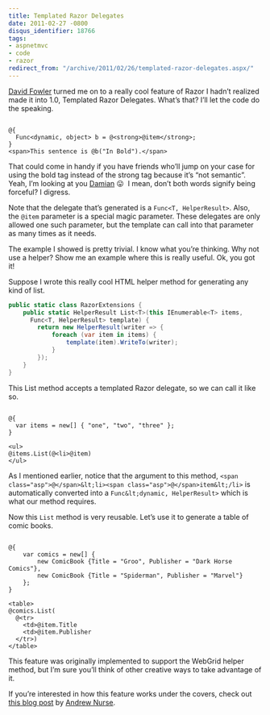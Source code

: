 ```yaml
---
title: Templated Razor Delegates
date: 2011-02-27 -0800
disqus_identifier: 18766
tags:
- aspnetmvc
- code
- razor
redirect_from: "/archive/2011/02/26/templated-razor-delegates.aspx/"
---
```


[David Fowler](http://weblogs.asp.net/davidfowler/ "Fowler's Blog") turned me on to a really cool feature of Razor I hadn’t realized made it into 1.0, Templated Razor Delegates. What’s that? I’ll let the code do the speaking.

<pre class="csharpcode"><code>
<span class="asp">@</span>{
  Func&lt;dynamic, <span class="kwrd">object</span>&gt; b = @&lt;strong&gt;@item&lt;/strong&gt;;
}
<span class="kwrd">&lt;</span><span class="html">span</span><span class="kwrd">&gt;</span>This sentence is <span class="asp">@</span>b("In Bold").<span class="kwrd">&lt;/</span><span class="html">span</span><span class="kwrd">&gt;</span>
</code></pre>

That could come in handy if you have friends who’ll jump on your case for using the bold tag instead of the strong tag because it’s “not semantic”. Yeah, I’m looking at you [Damian](http://damianedwards.wordpress.com/ "Damian") :stuck_out_tongue:  I mean, don’t both words signify being forceful? I digress.

Note that the delegate that’s generated is a `Func<T, HelperResult>`. Also, the `@item` parameter is a special magic parameter. These
delegates are only allowed one such parameter, but the template can call into that parameter as many times as it needs.

The example I showed is pretty trivial. I know what you’re thinking. Why not use a helper? Show me an example where this is really useful. Ok, you got it!

Suppose I wrote this really cool HTML helper method for generating any kind of list.

```csharp
public static class RazorExtensions {
    public static HelperResult List<T>(this IEnumerable<T> items, 
      Func<T, HelperResult> template) {
        return new HelperResult(writer => {
            foreach (var item in items) {
                template(item).WriteTo(writer);
            }
        });
    }
}
```

This List method accepts a templated Razor delegate, so we can call it like so.

<pre class="csharpcode"><code>
<span class="asp">@</span>{
  var items = new[] { "one", "two", "three" };
}

&lt;ul>
<span class="asp">@</span>items.List(<span class="asp">@</span>&lt;li>@item</li>)
&lt;/ul>
</code></pre>

As I mentioned earlier, notice that the argument to this method, `<span class="asp">@</span>&lt;li><span class="asp">@</span>item&lt;/li>` is automatically converted into a `Func&lt;dynamic, HelperResult>` which is what our method requires.

Now this `List` method is very reusable. Let’s use it to generate a table of comic books.

<pre class="csharpcode"><code>
<span class="asp">@</span>{
    <span class="kwrd">var</span> comics = new[] { 
        <span class="kwrd">new</span> ComicBook {Title = "Groo", Publisher = "Dark Horse Comics"},
        <span class="kwrd">new</span> ComicBook {Title = "Spiderman", Publisher = "Marvel"}
    };
}

&lt;table>
@comics.List(
  @&lt;tr>
    &lt;td><span class="asp">@</span>item.Title</td>
    &lt;td><span class="asp">@</span>item.Publisher</td>
  &lt;/tr>)
&lt;/table>
</code></pre>

This feature was originally implemented to support the WebGrid helper method, but I’m sure you’ll think of other creative ways to take
advantage of it.

If you’re interested in how this feature works under the covers, check out [this blog post](http://vibrantcode.com/blog/2010/8/2/inside-razor-part-3-templates.html "Insider Razor Templates Part 3") by [Andrew Nurse](http://vibrantcode.com/blog/ "met friend co-worker").

